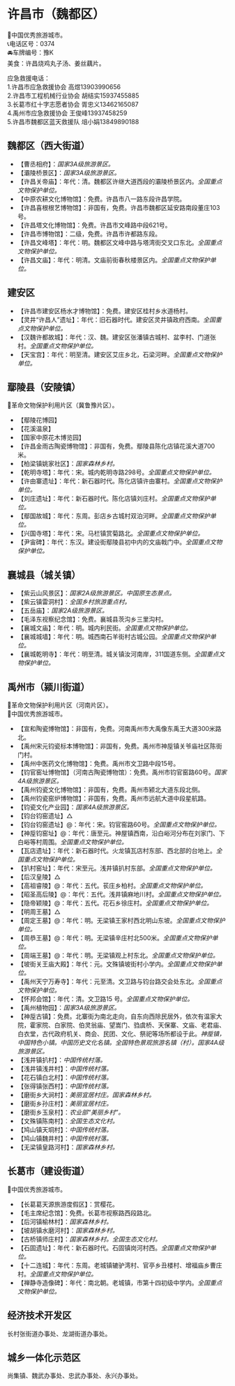 # 许昌市（魏都区）  
🏅中国优秀旅游城市。   
📞电话区号：0374  
🚘车牌编号：豫K  
美食：许昌烧鸡丸子汤、姜丝藕片。   
  
应急救援电话：  
1.许昌市应急救援协会 高煜13903990656  
2.许昌市工程机械行业协会 胡结实15937455885  
3.长葛市红十字志愿者协会 胥忠义13462165087  
4.禹州市应急救援协会 王俊峰13937458259  
5.许昌市魏都区蓝天救援队 俎小娟13849890188  
  
## 魏都区（西大街道）  
* 【曹丞相府】：*国家3A级旅游景区。*  
* 【灞陵桥景区】：*国家3A级旅游景区。*  
* 【许昌关帝庙】：年代：清。魏都区许继大道西段的灞陵桥景区内。*全国重点文物保护单位。*    
* 【中原农耕文化博物馆】：免费。许昌市八一路东段许昌学院。   
* 【许昌喜根根艺博物馆】：非国有，免费。许昌市魏都区延安路南段董庄103号。   
* 【许昌塔文化博物馆】：免费。许昌市文峰路中段621号。   
* 【许昌市博物馆】：二级，免费。许昌市许都路东段。   
* 【许昌文峰塔】：年代：明。魏都区文峰中路与塔湾街交叉口东北。*全国重点文物保护单位。*    
* 【许昌文庙】：年代：明清。文庙前街春秋楼景区内。*全国重点文物保护单位。*    

## 建安区  
* 【许昌市建安区杨水才博物馆】：免费。建安区桂村乡水道杨村。   
* 【灵井“许昌人”遗址】：年代：旧石器时代。建安区灵井镇政府西南。*全国重点文物保护单位。*   
* 【汉魏许都故城】：年代：汉、魏。建安区张潘镇古城村、盆李村、门道张村。*全国重点文物保护单位。*   
* 【天宝宫】：年代：明至清。建安区艾庄乡北，石梁河畔。*全国重点文物保护单位。*   

## 鄢陵县（安陵镇）  
🚩革命文物保护利用片区（冀鲁豫片区）。   
* 【鄢陵花博园】  
* 【花溪温泉】  
* 【国家中原花木博览园】  
* 【许昌金雨古陶瓷博物馆】：非国有，免费。鄢陵县陈化店镇花溪大道700米。   
* 【柏梁镇姚家社区】：*国家森林乡村。*  
* 【乾明寺塔】：年代：宋。城内乾明寺路298号。*全国重点文物保护单位。*   
* 【许由寨遗址】：年代：新石器时代。陈化店镇许由寨村。*全国重点文物保护单位。*   
* 【刘庄遗址】：年代：新石器时代。陈化店镇刘庄村。*全国重点文物保护单位。*   
* 【鄢国故城】：年代：东周。彭店乡古城村双泊河畔。*全国重点文物保护单位。*   
* 【兴国寺塔】：年代：宋。马栏镇赏菊路北。*全国重点文物保护单位。*   
* 【尹宙碑】：年代：东汉。建设街鄢陵县初中内的文庙戟门中。*全国重点文物保护单位。*   

## 襄城县（城关镇）  
* 【紫云山风景区】：*国家2A级旅游景区。中国原生态景点。*  
* 【紫云镇雷洞村】：*全国乡村旅游重点村。*  
* 【五岳庙】：*国家2A级旅游景区。*  
* 【毛泽东视察纪念馆】：免费。襄城县茨沟乡三里沟村。   
* 【襄城文庙】：年代：明。城内利民街。*全国重点文物保护单位。*   
* 【襄城城墙】：年代：明。城西南石羊街村古城公园。*全国重点文物保护单位。*   
* 【襄城乾明寺】：年代：明至清。城关镇汝河南岸，311国道东侧。*全国重点文物保护单位。*   

## 禹州市（颍川街道）  
🚩革命文物保护利用片区（河南片区）。   
🏅中国优秀旅游城市。   
* 【宣和陶瓷博物馆】：非国有，免费。河南禹州市大禹像东禹王大道300米路北。   
* 【禹州宋元钧瓷标本博物馆】：非国有，免费。禹州市神垕镇关爷庙社区陈街门村。   
* 【禹州中医药文化博物馆】：免费。禹州市文卫路中段15号。   
* 【钧官窑址博物馆】（河南古陶瓷博物馆）：免费。禹州市钧官窑路60号。*国家4A级旅游景区。*  
* 【禹州钧瓷文化博物馆】：非国有，免费。禹州市颍北大道东段北侧。   
* 【禹州钧瓷窑炉博物馆】：非国有，免费。禹州市远航大道中段星航路。   
* 【钧瓷文化产业园】：*国家4A级旅游景区。*  
* 【钧台钧窑遗址】△
* 【钧台钧窑遗址】@：年代：宋。钧官窑路60号。*全国重点文物保护单位。*   
* 【神垕钧窑址】@：年代：唐至元。神屋镇西南，沿白峪河分布在刘家门、下白峪等村周围。*全国重点文物保护单位。*   
* 【瓦店遗址】：年代：新石器时代。火龙镇瓦店村东部、西北部的台地上。*全国重点文物保护单位。*   
* 【扒村窑址】：年代：宋至元。浅井镇扒村东部。*全国重点文物保护单位。*   
* 【后汉皇陵】△
* 【高祖睿陵】@：年代：五代。苌庄乡柏村。*全国重点文物保护单位。*   
* 【昭圣高后陵】@：年代：五代。浅井镇麻地川村。*全国重点文物保护单位。*   
* 【隐帝颖陵】@：年代：五代。花石乡徐庄村。*全国重点文物保护单位。*   
* 【明周王墓】△
* 【周定王墓】@：年代：明。无梁镇王家村西北明山东坡。*全国重点文物保护单位。*   
* 【周恭王墓】@：年代：明。无梁镇辛庄村北500米。*全国重点文物保护单位。*   
* 【周端王墓】@：年代：明。无梁镇观上村东北。*全国重点文物保护单位。*   
* 【坡街关王庙大殿】：年代：元。文殊镇坡街村小学内。*全国重点文物保护单位。*   
* 【禹州天宁万寿寺】：年代：元至清。文卫路与钧台路交会处东北。*全国重点文物保护单位。*   
* 【怀邦会馆】：年代：清。文卫路15 号。*全国重点文物保护单位。*   
* 【禹州植物园】：*国家3A级旅游景区。*  
* 【神垕古镇】：免费。北寨街为南北走向，自东向西除民居外，依次有温家大院，霍家院、白家院、伯灵翁庙、望嵩门、驺虞桥、天保寨、文庙、老君庙、白衣堂，古代政府机关、商会、民团、文化、祭祀等场所都设于此。*神垕镇，中国特色小镇。中国历史文化名镇。全国特色景观旅游名镇（村）。国家4A级旅游景区。*  
* 【浅井镇扒村】：*中国传统村落。*  
* 【浅井镇浅井村】：*中国传统村落。*  
* 【花石镇白北村】：*中国传统村落。*  
* 【张得镇张西村】：*中国传统村落。*  
* 【磨街乡大涧村】：*美丽宜居村庄。国家森林乡村。*  
* 【磨街乡孙庄村】：*美丽宜居村庄。*  
* 【磨街乡玉泉村】：*农业部“美丽乡村”。*  
* 【文殊镇陈南村】：*全国生态文化村。*  
* 【鸠山镇天垌村】：*中国传统村落。*  
* 【鸠山镇魏井村】：*中国传统村落。*  
* 【无梁镇皇路河村】：*国家森林乡村。*  

## 长葛市（建设街道）  
🏅中国优秀旅游城市。   
* 【长葛葛天源旅游度假区】：赏樱花。   
* 【毛主席纪念馆】：免费。长葛市视察路西段路北。   
* 【后河镇榆林村】：*国家森林乡村。*  
* 【坡胡镇水磨河村】：*国家森林乡村。*  
* 【古桥镇师庄村】：*国家森林乡村。全国生态文化村。*  
* 【石固遗址】：年代：新石器时代。石固镇岗河村西。*全国重点文物保护单位。*   
* 【十二连城】：年代：东周。老城镇辘驴湾村、官亭乡丑楼村、增福庙乡曹庄村。*全国重点文物保护单位。*   
* 【禅静寺造像碑】：年代：南北朝。老城镇，市第十四初级中学内。*全国重点文物保护单位。*   

## 经济技术开发区   
长村张街道办事处、龙湖街道办事处。   

## 城乡一体化示范区    
尚集镇、魏武办事处、忠武办事处、永兴办事处。